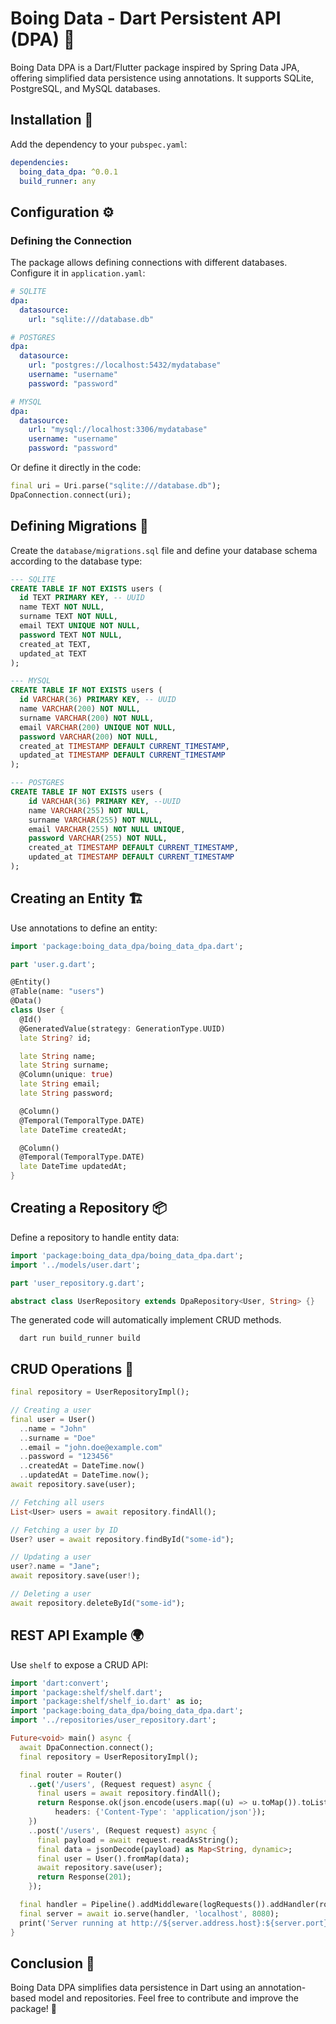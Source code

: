 # Boing Data - Dart Persistent API (DPA) 🚀

Boing Data DPA is a Dart/Flutter package inspired by Spring Data JPA, offering simplified data persistence using annotations. It supports SQLite, PostgreSQL, and MySQL databases.

## Installation 🔧

Add the dependency to your `pubspec.yaml`:

```yaml
dependencies:
  boing_data_dpa: ^0.0.1
  build_runner: any
```

## Configuration ⚙️

### Defining the Connection

The package allows defining connections with different databases. Configure it in `application.yaml`:

```yaml
# SQLITE
dpa:
  datasource:
    url: "sqlite:///database.db"

# POSTGRES
dpa:
  datasource:
    url: "postgres://localhost:5432/mydatabase"
    username: "username"
    password: "password"

# MYSQL
dpa:
  datasource:
    url: "mysql://localhost:3306/mydatabase"
    username: "username"
    password: "password"
```

Or define it directly in the code:

```dart
final uri = Uri.parse("sqlite:///database.db");
DpaConnection.connect(uri);
```

## Defining Migrations 📜

Create the `database/migrations.sql` file and define your database schema according to the database type:

```sql
--- SQLITE
CREATE TABLE IF NOT EXISTS users (
  id TEXT PRIMARY KEY, -- UUID
  name TEXT NOT NULL,
  surname TEXT NOT NULL,
  email TEXT UNIQUE NOT NULL,
  password TEXT NOT NULL,
  created_at TEXT,
  updated_at TEXT
);

--- MYSQL
CREATE TABLE IF NOT EXISTS users (
  id VARCHAR(36) PRIMARY KEY, -- UUID
  name VARCHAR(200) NOT NULL,
  surname VARCHAR(200) NOT NULL,
  email VARCHAR(200) UNIQUE NOT NULL,
  password VARCHAR(200) NOT NULL,
  created_at TIMESTAMP DEFAULT CURRENT_TIMESTAMP,
  updated_at TIMESTAMP DEFAULT CURRENT_TIMESTAMP
);

--- POSTGRES
CREATE TABLE IF NOT EXISTS users (
    id VARCHAR(36) PRIMARY KEY, --UUID
    name VARCHAR(255) NOT NULL,
    surname VARCHAR(255) NOT NULL,
    email VARCHAR(255) NOT NULL UNIQUE,
    password VARCHAR(255) NOT NULL,
    created_at TIMESTAMP DEFAULT CURRENT_TIMESTAMP,
    updated_at TIMESTAMP DEFAULT CURRENT_TIMESTAMP
);
```

## Creating an Entity 🏗️

Use annotations to define an entity:

```dart
import 'package:boing_data_dpa/boing_data_dpa.dart';

part 'user.g.dart';

@Entity()
@Table(name: "users")
@Data()
class User {
  @Id()
  @GeneratedValue(strategy: GenerationType.UUID)
  late String? id;

  late String name;
  late String surname;
  @Column(unique: true)
  late String email;
  late String password;

  @Column()
  @Temporal(TemporalType.DATE)
  late DateTime createdAt;

  @Column()
  @Temporal(TemporalType.DATE)
  late DateTime updatedAt;
}
```

## Creating a Repository 📦

Define a repository to handle entity data:

```dart
import 'package:boing_data_dpa/boing_data_dpa.dart';
import '../models/user.dart';

part 'user_repository.g.dart';

abstract class UserRepository extends DpaRepository<User, String> {}
```

The generated code will automatically implement CRUD methods.

```shell
  dart run build_runner build
```

## CRUD Operations 🔄

```dart
final repository = UserRepositoryImpl();

// Creating a user
final user = User()
  ..name = "John"
  ..surname = "Doe"
  ..email = "john.doe@example.com"
  ..password = "123456"
  ..createdAt = DateTime.now()
  ..updatedAt = DateTime.now();
await repository.save(user);

// Fetching all users
List<User> users = await repository.findAll();

// Fetching a user by ID
User? user = await repository.findById("some-id");

// Updating a user
user?.name = "Jane";
await repository.save(user!);

// Deleting a user
await repository.deleteById("some-id");
```

## REST API Example 🌍

Use `shelf` to expose a CRUD API:

```dart
import 'dart:convert';
import 'package:shelf/shelf.dart';
import 'package:shelf/shelf_io.dart' as io;
import 'package:boing_data_dpa/boing_data_dpa.dart';
import '../repositories/user_repository.dart';

Future<void> main() async {
  await DpaConnection.connect();
  final repository = UserRepositoryImpl();

  final router = Router()
    ..get('/users', (Request request) async {
      final users = await repository.findAll();
      return Response.ok(json.encode(users.map((u) => u.toMap()).toList()),
          headers: {'Content-Type': 'application/json'});
    })
    ..post('/users', (Request request) async {
      final payload = await request.readAsString();
      final data = jsonDecode(payload) as Map<String, dynamic>;
      final user = User().fromMap(data);
      await repository.save(user);
      return Response(201);
    });

  final handler = Pipeline().addMiddleware(logRequests()).addHandler(router);
  final server = await io.serve(handler, 'localhost', 8080);
  print('Server running at http://${server.address.host}:${server.port}');
}
```

## Conclusion 🎯

Boing Data DPA simplifies data persistence in Dart using an annotation-based model and repositories.
Feel free to contribute and improve the package! 🚀
